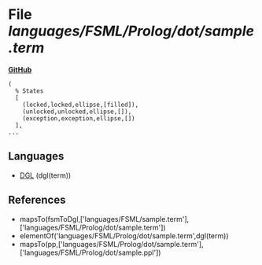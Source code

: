 # File _languages/FSML/Prolog/dot/sample.term_
**[GitHub](https://github.com/softlang/yas/blob/master/languages/FSML/Prolog/dot/sample.term)**
```
(
  % States
  [ 
    (locked,locked,ellipse,[filled]),
    (unlocked,unlocked,ellipse,[]),
    (exception,exception,ellipse,[])
  ],
...
```

## Languages
* [DGL](../languages/DGL.md) (dgl(term))

## References
* mapsTo(fsmToDgl,['languages/FSML/sample.term'],['languages/FSML/Prolog/dot/sample.term'])
* elementOf('languages/FSML/Prolog/dot/sample.term',dgl(term))
* mapsTo(pp,['languages/FSML/Prolog/dot/sample.term'],['languages/FSML/Prolog/dot/sample.ppl'])
